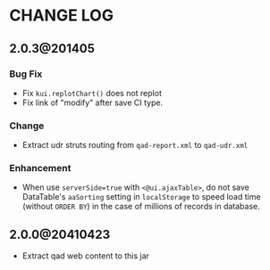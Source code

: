 # CHANGE LOG

2.0.3@201405
-------------------
### Bug Fix
* Fix `kui.replotChart()` does not replot
* Fix link of "modify" after save CI type.

### Change
* Extract udr struts routing from `qad-report.xml` to `qad-udr.xml`

### Enhancement
* When use `serverSide=true` with `<@ui.ajaxTable>`, do not save DataTable's `aaSorting` setting in `localStorage` to speed load time (without `ORDER BY`) in the case of millions of records in database.


2.0.0@20410423
-------------------
* Extract qad web content to this jar